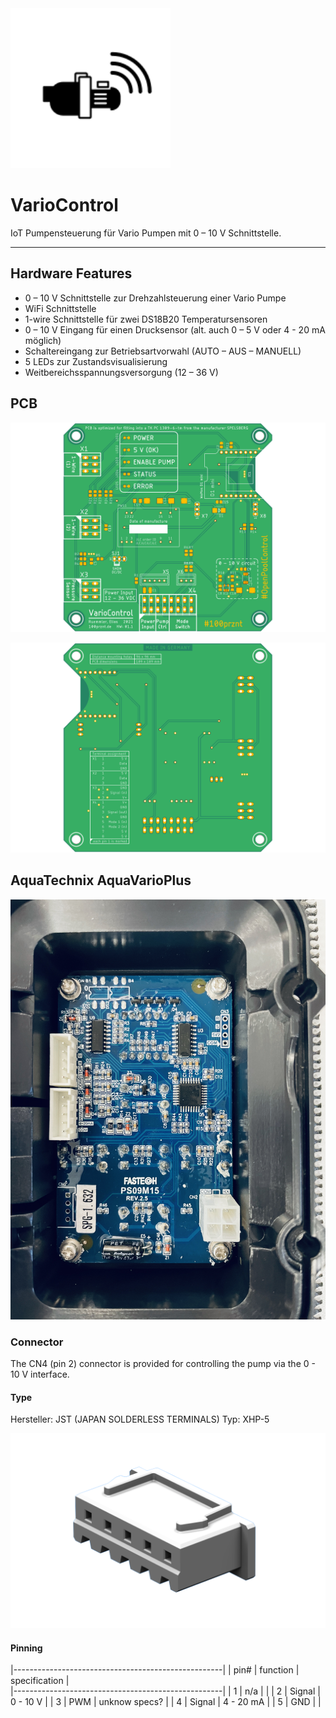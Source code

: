 <img src="docu/icon_pumpe_RZ.svg" alt="Temp2IoT wiring" width="256" height="256" />

# VarioControl
IoT Pumpensteuerung für Vario Pumpen mit 0 – 10 V Schnittstelle.

------------

## Hardware Features

+ 0 – 10 V Schnittstelle zur Drehzahlsteuerung einer Vario Pumpe
+ WiFi Schnittstelle
+ 1-wire Schnittstelle für zwei DS18B20 Temperatursensoren
+ 0 – 10 V Eingang für einen Drucksensor (alt. auch 0 – 5 V oder 4 - 20 mA möglich)
+ Schaltereingang zur Betriebsartvorwahl (AUTO – AUS – MANUELL)
+ 5 LEDs zur Zustandsvisualisierung
+ Weitbereichsspannungsversorgung (12 – 36 V)


## PCB

![VarioControl PCB TopView v1.1](hardware/VarioController/VarioControl_PCB_TopView_Green_v1.1.png)


![VarioControl PCB BottomView v1.1](hardware/VarioController/VarioControl_PCB_BottomView_Green_v1.1.png)


## AquaTechnix AquaVarioPlus

![AquaVarioPlus Display PCB](docu/AquaTechnix_AquaVarioPlus_PCB.jpg)

### Connector
The CN4 (pin 2) connector is provided for controlling the pump via the 0 - 10 V interface. 

#### Type
Hersteller: JST (JAPAN SOLDERLESS TERMINALS)
Typ: XHP-5 

![JST XHP-5.png](docu/JST-XHP-5-1024x634.png)

#### Pinning

|----------------------------------------------------|
| pin# | function | specification                    |     
|----------------------------------------------------|
| 1    | n/a      |                                  |
| 2    | Signal   | 0 - 10 V                         |
| 3    | PWM      | unknow specs?                    |
| 4    | Signal   | 4 - 20 mA                        |
| 5    | GND      |                                  |
